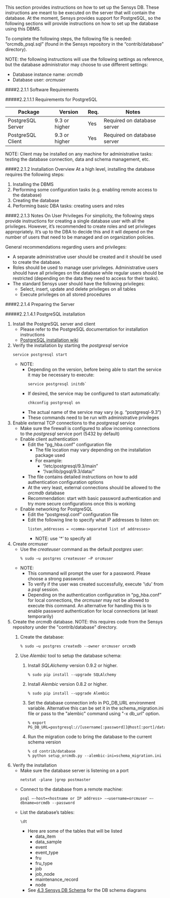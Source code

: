 This section provides instructions on how to set up the Sensys DB.  These instructions are meant to be executed on the server that will contain the database.  At the moment, Sensys provides support for PostgreSQL, so the following sections will provide instructions on how to set up the database using this DBMS.

To complete the following steps, the following file is needed: “orcmdb_psql.sql” (found in the Sensys repository in the “contrib/database” directory).

NOTE: the following instructions will use the following settings as reference, but the database administrator may choose to use different settings:

* Database instance name: _orcmdb_
* Database user: _orcmuser_

####2.2.1.1 Software Requirements

#####2.2.1.1.1 Requirements for PostgreSQL

| Package              | Version         | Req. | Notes                                                                                                                                                                                                  |
| -------------------- | --------------- | ---- | ------------------------------------------------------------------------------------------------------------------------------------------------------------------------------------------------------ |
| PostgreSQL Server    | 9.3 or higher   | Yes  | Required on database server |
| PostgreSQL Client    | 9.3 or higher   | Yes  | Required on database server |

NOTE: Client may be installed on any machine for administrative tasks: testing the database connection,
data and schema management, etc.

####2.2.1.2 Installation Overview
At a high level, installing the database requires the following steps:

1. Installing the DBMS
2. Performing some configuration tasks (e.g. enabling remote access to the database)
3. Creating the database
4. Performing basic DBA tasks: creating users and roles

####2.2.1.3 Notes On User Privileges
For simplicity, the following steps provide instructions for creating a single database user with all the privileges.  However, it’s recommended to create roles and set privileges appropriately.  It’s up to the DBA to decide this and it will depend on the number of users that need to be managed and on organization policies.

General recommendations regarding users and privileges:

* A separate administrative user should be created and it should be used to create the database.
* Roles should be used to manage user privileges.  Administrative users should have all privileges on the database while regular users should be restricted (depending on the data they need to access for their tasks).
* The standard Sensys user should have the following privileges:
    * Select, insert, update and delete privileges on all tables
    * Execute privileges on all stored procedures

####2.2.1.4 Preparing the Server

#####2.2.1.4.1 PostgreSQL installation

1. Install the PostgreSQL server and client
    * Please refer to the PostgreSQL documentation for installation instructions
    * [PostgreSQL installation wiki](https://wiki.postgresql.org/wiki/Detailed_installation_guides)
2. Verify the installation by starting the _postgresql_ service
    ```
    service postgresql start
    ```
    * NOTE:
        * Depending on the version, before being able to start the service it may be necessary to execute:
            ```
            service postgresql initdb`
            ```
        * If desired, the service may be configured to start automatically:
            ```
            chkconfig postgresql on
            ```
        * The actual name of the service may vary (e.g. “postgresql-9.3”)
        * These commands need to be run with administrative privileges
3. Enable external TCP connections to the _postgresql_ service
    * Make sure the firewall is configured to allow incoming connections to the _postgresql_ service port (5432 by default)
    * Enable client authentication
        * Edit the “pg_hba.conf” configuration file
            * The file location may vary depending on the installation package used
            * For example:
                * “/etc/postgresql/9.3/main”
                * “/var/lib/pgsql/9.3/data/”
        * The file contains detailed instructions on how to add authentication configuration options
        * At the very least, external connections should be allowed to the _orcmdb_ database
        * Recommendation: start with basic password authentication and try more secure configurations once this is working
    * Enable networking for PostgreSQL
        * Edit the “postgresql.conf” configuration file
        * Edit the following line to specify what IP addresses to listen on:
            ```
            listen_addresses = <comma-separated list of addresses>
            ```
            * NOTE: use '*’ to specify all
4. Create _orcmuser_
    * Use the _createuser_ command as the default _postgres_ user:
        ```
        % sudo –u postgres createuser –P orcmuser
        ```
    * NOTE:
        * This command will prompt the user for a password.  Please choose a strong password.
        * To verify if the user was created successfully, execute '\du' from a _psql_ session.
        * Depending on the authentication configuration in “pg_hba.conf” for local connections, the _orcmuser_ may not be allowed to execute this command.  An alternative for handling this is to enable password authentication for local connections (at least temporarily)
5. Create the _orcmdb_ database.  NOTE: this requires code from the Sensys repository under the "contrib/database" directory.
    1. Create the database:

        ```
        % sudo –u postgres createdb --owner orcmuser orcmdb
        ```
    2. Use _Alembic_ tool to setup the database schema:
        1. Install _SQLAlchemy_ version 0.9.2 or higher.

            ```
            % sudo pip install --upgrade SQLAlchemy
            ```
        2. Install _Alembic_ version 0.8.2 or higher.

            ```
            % sudo pip install --upgrade Alembic
            ```
        3. Set the database connection info in PG_DB_URL environment variable.  Alternative this can be set it in the schema_migration.ini file or pass to the "alembic" command using "-x db_url" option.

            ```
            % export PG_DB_URL=postgresql://[username[:password]]@host[:port]/database
            ```
        4. Run the migration code to bring the database to the current schema version

            ```
            % cd contrib/database
            % python setup_orcmdb.py --alembic-ini=schema_migration.ini
            ```
6. Verify the installation
    * Make sure the database server is listening on a port
        ```
        netstat -plane |grep postmaster
        ```
    * Connect to the database from a remote machine:
        ```
        psql –-host=<hostname or IP address> -–username=orcmuser –-dbname=orcmdb --password
        ```
    * List the database’s tables:
        ```
        \dt
        ```
        * Here are some of the tables that will be listed
            * data_item
            * data_sample
            * event
            * event_type
            * fru
            * fru_type
            * job
            * job_node
            * maintenance_record
            * node
       * See [4.3 Sensys DB Schema](4.3-Sensys-DB-Schema) for the DB schema diagrams
